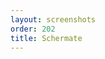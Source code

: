 ```yaml
---
layout: screenshots
order: 202
title: Schermate
---
```

  <a href="/resources/remmina-plugin-url/archive/latest/italian/general.png"
    data-caption="Impostazioni generali"></a>

